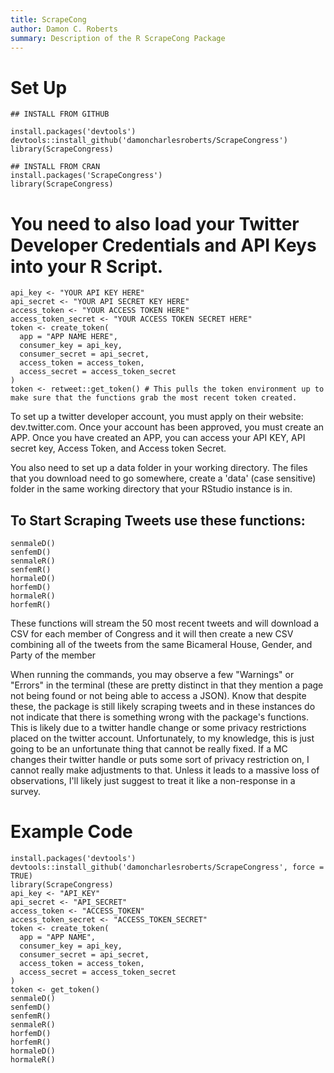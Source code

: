 ```yaml
---
title: ScrapeCong
author: Damon C. Roberts
summary: Description of the R ScrapeCong Package
---
```


# Set Up
```{r eval=FALSE}
## INSTALL FROM GITHUB

install.packages('devtools')
devtools::install_github('damoncharlesroberts/ScrapeCongress')
library(ScrapeCongress)

## INSTALL FROM CRAN
install.packages('ScrapeCongress')
library(ScrapeCongress)
```
# You need to also load your Twitter Developer Credentials and API Keys into your R Script. 
```{r eval=FALSE}
api_key <- "YOUR API KEY HERE"
api_secret <- "YOUR API SECRET KEY HERE"
access_token <- "YOUR ACCESS TOKEN HERE"
access_token_secret <- "YOUR ACCESS TOKEN SECRET HERE"
token <- create_token(
  app = "APP NAME HERE",
  consumer_key = api_key,
  consumer_secret = api_secret,
  access_token = access_token,
  access_secret = access_token_secret
)
token <- retweet::get_token() # This pulls the token environment up to make sure that the functions grab the most recent token created.
```
To set up a twitter developer account, you must apply on their website: dev.twitter.com. Once your account has been approved, you must create an APP. Once you have created an APP, you can access your API KEY, API secret key, Access Token, and Access token Secret. 

You also need to set up a data folder in your working directory. The files that you download need to go somewhere, create a 'data' (case sensitive) folder in the same working directory that your RStudio instance is in. 

## To Start Scraping Tweets use these functions:
```{r eval=FALSE}
senmaleD()
senfemD()
senmaleR()
senfemR()
hormaleD()
horfemD()
hormaleR()
horfemR()
```

These functions will stream the 50 most recent tweets and will download a CSV for each member of Congress and it will then create a new CSV combining all of the tweets from the same Bicameral House, Gender, and Party of the member


When running the commands, you may observe a few "Warnings" or "Errors" in the terminal (these are pretty distinct in that they mention a page not being found or not being able to access a JSON). Know that despite these, the package is still likely scraping tweets and in these instances do not indicate that there is something wrong with the package's functions. This is likely due to a twitter handle change or some privacy restrictions placed on the twitter account. Unfortunately, to my knowledge, this is just going to be an unfortunate thing that cannot be really fixed. If a MC changes their twitter handle or puts some sort of privacy restriction on, I cannot really make adjustments to that. Unless it leads to a massive loss of observations, I'll likely just suggest to treat it like a non-response in a survey. 

# Example Code
```{r eval=FALSE}
install.packages('devtools')
devtools::install_github('damoncharlesroberts/ScrapeCongress', force = TRUE)
library(ScrapeCongress)
api_key <- "API_KEY"
api_secret <- "API_SECRET"
access_token <- "ACCESS_TOKEN"
access_token_secret <- "ACCESS_TOKEN_SECRET"
token <- create_token(
  app = "APP NAME",
  consumer_key = api_key,
  consumer_secret = api_secret,
  access_token = access_token,
  access_secret = access_token_secret
)
token <- get_token()
senmaleD()
senfemD()
senfemR()
senmaleR()
horfemD()
horfemR()
hormaleD()
hormaleR()
```
